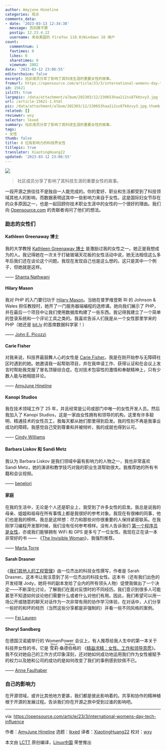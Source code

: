 ```yaml
---
author: Amyjune Hineline
categories: 观点
comments_data:
- date: '2023-03-13 12:34:38'
  message: 苏妈算不算
  postip: 12.23.4.22
  username: 来自美国的 Firefox 110.0|Windows 10 用户
count:
  commentnum: 1
  favtimes: 0
  likes: 0
  sharetimes: 0
  viewnum: 2002
date: '2023-03-12 23:06:55'
editorchoice: false
excerpt: 社区成员分享了影响了其科技生涯的重要女性的故事。
fromurl: https://opensource.com/article/23/3/international-womens-day-tech-influence
id: 15621
islctt: true
largepic: /data/attachment/album/202303/12/230653haa2i2ss87k0zvy3.jpg
url: /article-15621-1.html
pic: /data/attachment/album/202303/12/230653haa2i2ss87k0zvy3.jpg.thumb.jpg
related: []
reviewer: wxy
selector: lkxed
summary: 社区成员分享了影响了其科技生涯的重要女性的故事。
tags:
- 女性
thumb: false
title: 8 位有影响力的科技界女性
titlepic: true
translator: XiaotingHuang22
updated: '2023-03-12 23:06:55'
---
```


![](/data/attachment/album/202303/12/230653haa2i2ss87k0zvy3.jpg)



> 
> 社区成员分享了影响了其科技生涯的重要女性的故事。
> 
> 
> 


一段开源之旅往往不是独自一人能完成的。你的爱好、职业和生活都受到了科技领域其他人的影响，而数据表明这其中一些影响力来自于女性。这是国际妇女节存在的众多原因之一，也是一起回顾你技术职业生涯中的女性的一个很好的理由。我们向 [Opensource.com](http://Opensource.com) 的贡献者询问了他们的想法。


### 励志的女性们


#### Kathleen Greenaway 博士


我的大学教授 [Kathleen Greenaway 博士](https://www.linkedin.com/in/kathleen-greenaway-4076247/) 是激励过我的女性之一。她正是我想成为的人。我记得她在一次关于打破玻璃天花板的女性活动中说，她无法相信这么多年后我们还在谈论这个问题。我现在发现自己也是这么想的。这只是其中一个例子，但她就是这样。


—— [Shanta Nathwani](https://opensource.com/users/shanta)


#### Hilary Mason


我对 PHP 的入门要归功于 [Hilary Mason](https://en.wikipedia.org/wiki/Hilary_Mason_(data_scientist)?wprov=sfti1)。当她在普罗维登斯 RI 的 Johnson & Wales 担任教授时，她开了一门服务器端编程的选修课。她向我们展示了 PHP，并在最后一个项目中让我们使用数据库构建了一些东西。我记得我建立了一个简单的登录系统和一个评论工具之类的。我喜欢告诉人们我是从一个女性那里学来的 PHP（她还是 [bit.ly](http://bit.ly) 的首席数据科学家！）


—— [John E. Picozzi](https://opensource.com/users/johnpicozzi)


#### Carie Fisher


对我来说，科技界最鼓舞人心的女性是 [Carie Fisher](https://www.linkedin.com/in/cariefisher)。我是在刚开始参与无障碍社区时遇到的她。她邀请我一起帮助项目，并在我申请工作、获得认证和在会议上发言时帮助我克服了冒名顶替综合症。在对技术包容性的激情和奉献精神上，只有少数人能与她相提并论。


—— [AmyJune Hineline](https://opensource.com/users/amyjune)


#### Kanopi Studios


我在技术领域工作了 25 年，并且经常是公司或部门中唯一的女性开发人员。然后我加入了 Kanopi Studios，这是一家由女性拥有和领导的机构，这里有许多聪明、精通技术的女性员工，我每天都从她们那里得到启发。我的性别不再是我事业成功的障碍。我感觉自己受到尊重和并被倾听，我的成就也得到认可。


—— [Cindy Williams](https://opensource.com/users/cindytwilliams)


#### Barbara Liskov 和 Sandi Metz


我认为 Barbara Liskov 是我们领域中最有影响力的人物之一，我也非常喜欢 Sandi Metz，她的演讲和教学技巧对我的职业生涯帮助很大。我推荐她的所有书籍和会议视频。


—— [benelori](https://opensource.com/users/benelori)


#### 家庭


在我的生活中，无论是个人还是职业上，我受到了许多女性的启发。我总是说我的母亲、姐姐和祖母在所有事情上都是我很好的参考对象。我现在有很棒的同事，他们也是我的榜样。我总是这样想：尽力和那些对你很重要的人保持紧密联系。在我刚学习编程开发那时候，我们没有任何参考榜样。没有人告诉我们 [第一个程序员是女性](https://opensource.com/article/18/10/first-computer-programmer-ada-lovelace)，亦或我们能够拥有 WiFi 和 GPS 是多亏了一位女性。我现在正在读一本非常好的书 —— 《[The Invisible Woman](https://www.penguinrandomhouse.com/books/623964/the-invisible-woman-by-erika-robuck/)》，我强烈推荐。


—— [Marta Torre](https://opensource.com/users/martatorredev)


#### Sarah Drasner


《[我们其他人的工程管理](https://www.engmanagement.dev/)》由一位杰出的科技女性撰写，作者是 Sarah Drasner。这本书让我注意到了另一位杰出的科技女性。这本书（还有我们出色的开发经理 Jody，她将书的副本发给了业内的所有领头人物）促使我做出了一个决定——不断深化讨论，了解我们在面对反馈时的不同经历。我们意识到很多人可能甚至不知道如何谈论他们需要什么或者什么对他们有用。因此，我们希望可以用一场公开或随意的聊天对话作为一次非常有用的协作学习体验，在对话中，人们分享一些好的和坏的经历（当然这些分享都是非强制的）并看一些不同风格的案例。


—— [Fei Lauren](https://opensource.com/users/feilauren)


#### Sheryl Sandberg


在德国汉诺威举行的 WomenPower 会议上，有人推荐给我人生中的第一本关于科技界女性的书，它是<ruby> 雪莉·桑德伯格 <rt>  Sheryl Sandberg </rt></ruby> 的 《[精益求精：女性、工作和领导意愿](https://leanin.org/book)》。我不仅对她自己的工作方式印象深刻，还对她如何成功地运用我们作为女性被赋予的权力以及她和公司的成功的是如何改变了我们的事例感到钦佩不已。


—— [Anne Faulhaber](https://opensource.com/users/afaulhab)


### 自己的影响力


在开源领域，或许比其他地方更甚，我们都是彼此影响着的。共享和协作的精神植根于开源的发展过程。告诉我们你在开源之旅中受到过谁的影响吧。




---


via: <https://opensource.com/article/23/3/international-womens-day-tech-influence>


作者：[AmyJune Hineline](https://opensource.com/users/amyjune) 选题：[lkxed](https://github.com/lkxed/) 译者：[XiaotingHuang22](https://github.com/XiaotingHuang22) 校对：[wxy](https://github.com/wxy)


本文由 [LCTT](https://github.com/LCTT/TranslateProject) 原创编译，[Linux中国](https://linux.cn/) 荣誉推出